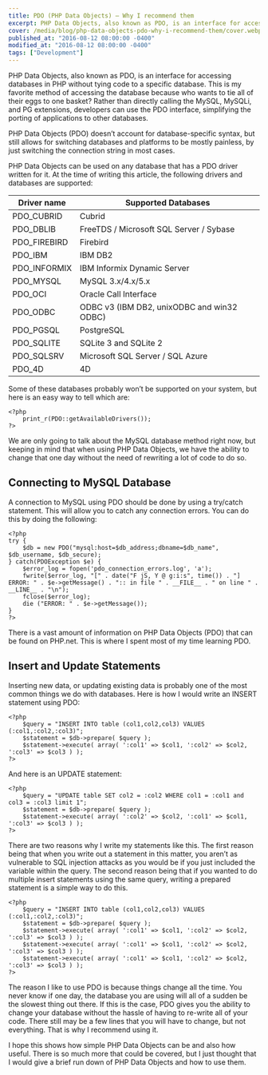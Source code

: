 ```yaml
---
title: PDO (PHP Data Objects) – Why I recommend them
excerpt: PHP Data Objects, also known as PDO, is an interface for accessing databases in PHP without tying code to a specific database. This is my favorite method...
cover: /media/blog/php-data-objects-pdo-why-i-recommend-them/cover.webp
published_at: "2016-08-12 08:00:00 -0400"
modified_at: "2016-08-12 08:00:00 -0400"
tags: ["Development"]
---
```


PHP Data Objects, also known as PDO, is an interface for accessing databases in PHP without tying code to a specific database. This is my favorite method of accessing the database because who wants to tie all of their eggs to one basket? Rather than directly calling the MySQL, MySQLi, and PG extensions, developers can use the PDO interface, simplifying the porting of applications to other databases.

PHP Data Objects (PDO) doesn’t account for database-specific syntax, but still allows for switching databases and platforms to be mostly painless, by just switching the connection string in most cases.

PHP Data Objects can be used on any database that has a PDO driver written for it. At the time of writing this article, the following drivers and databases are supported:

<table>
<thead>
<tr>
  <th>Driver name</th>
  <th>Supported Databases</th>
</tr>
</thead>
<tbody>
<tr>
  <td>PDO_CUBRID</td>
  <td>Cubrid</td>
</tr>
<tr>
  <td>PDO_DBLIB</td>
  <td>FreeTDS / Microsoft SQL Server / Sybase</td>
</tr>
<tr>
  <td>PDO_FIREBIRD</td>
  <td>Firebird</td>
</tr>
<tr>
  <td>PDO_IBM</td>
  <td>IBM DB2</td>
</tr>
<tr>
  <td>PDO_INFORMIX</td>
  <td>IBM Informix Dynamic Server</td>
</tr>
<tr>
  <td>PDO_MYSQL</td>
  <td>MySQL 3.x/4.x/5.x</td>
</tr>
<tr>
  <td>PDO_OCI</td>
  <td>Oracle Call Interface</td>
</tr>
<tr>
  <td>PDO_ODBC</td>
  <td>ODBC v3 (IBM DB2, unixODBC and win32 ODBC)</td>
</tr>
<tr>
  <td>PDO_PGSQL</td>
  <td>PostgreSQL</td>
</tr>
<tr>
  <td>PDO_SQLITE</td>
  <td>SQLite 3 and SQLite 2</td>
</tr>
<tr>
  <td>PDO_SQLSRV</td>
  <td>Microsoft SQL Server / SQL Azure</td>
</tr>
<tr>
  <td>PDO_4D</td>
  <td>4D</td>
</tr>
</tbody>
</table>

Some of these databases probably won’t be supported on your system, but here is an easy way to tell which are:

<pre><code class="language-php">&lt;?php
    print_r(PDO::getAvailableDrivers());
?&gt;
</code></pre>

We are only going to talk about the MySQL database method right now, but keeping in mind that when using PHP Data Objects, we have the ability to change that one day without the need of rewriting a lot of code to do so.

<h2>Connecting to MySQL Database</h2>

A connection to MySQL using PDO should be done by using a try/catch statement. This will allow you to catch any connection errors. You can do this by doing the following:

<pre><code class="language-php">&lt;?php
try {
    $db = new PDO("mysql:host=$db_address;dbname=$db_name", $db_username, $db_secure);
} catch(PDOException $e) {
    $error_log = fopen('pdo_connection_errors.log', 'a');
    fwrite($error_log, "[" . date("F jS, Y @ g:i:s", time()) . "] ERROR: " . $e-&gt;getMessage() . ":: in file " . __FILE__ . " on line " . __LINE__ . "\n");
    fclose($error_log);
    die ("ERROR: " . $e-&gt;getMessage());
}
?&gt;
</code></pre>

There is a vast amount of information on PHP Data Objects (PDO) that can be found on PHP.net. This is where I spent most of my time learning PDO.

<h2>Insert and Update Statements</h2>

Inserting new data, or updating existing data is probably one of the most common things we do with databases. Here is how I would write an INSERT statement using PDO:

<pre><code class="language-php">&lt;?php
    $query = "INSERT INTO table (col1,col2,col3) VALUES (:col1,:col2,:col3)";
    $statement = $db-&gt;prepare( $query );
    $statement-&gt;execute( array( ':col1' =&gt; $col1, ':col2' =&gt; $col2, ':col3' =&gt; $col3 ) );
?&gt;
</code></pre>

And here is an UPDATE statement:

<pre><code class="language-php">&lt;?php
    $query = "UPDATE table SET col2 = :col2 WHERE col1 = :col1 and col3 = :col3 limit 1";
    $statement = $db-&gt;prepare( $query );
    $statement-&gt;execute( array( ':col2' =&gt; $col2, ':col1' =&gt; $col1, ':col3' =&gt; $col3 ) );
?&gt;
</code></pre>

There are two reasons why I write my statements like this. The first reason being that when you write out a statement in this matter, you aren’t as vulnerable to SQL injection attacks as you would be if you just included the variable within the query. The second reason being that if you wanted to do multiple insert statements using the same query, writing a prepared statement is a simple way to do this.

<pre><code class="language-php">&lt;?php
    $query = "INSERT INTO table (col1,col2,col3) VALUES (:col1,:col2,:col3)";
    $statement = $db-&gt;prepare( $query );
    $statement-&gt;execute( array( ':col1' =&gt; $col1, ':col2' =&gt; $col2, ':col3' =&gt; $col3 ) );
    $statement-&gt;execute( array( ':col1' =&gt; $col1, ':col2' =&gt; $col2, ':col3' =&gt; $col3 ) );
    $statement-&gt;execute( array( ':col1' =&gt; $col1, ':col2' =&gt; $col2, ':col3' =&gt; $col3 ) );
?&gt;
</code></pre>

The reason I like to use PDO is because things change all the time. You never know if one day, the database you are using will all of a sudden be the slowest thing out there. If this is the case, PDO gives you the ability to change your database without the hassle of having to re-write all of your code. There still may be a few lines that you will have to change, but not everything. That is why I recommend using it.

I hope this shows how simple PHP Data Objects can be and also how useful. There is so much more that could be covered, but I just thought that I would give a brief run down of PHP Data Objects and how to use them.
